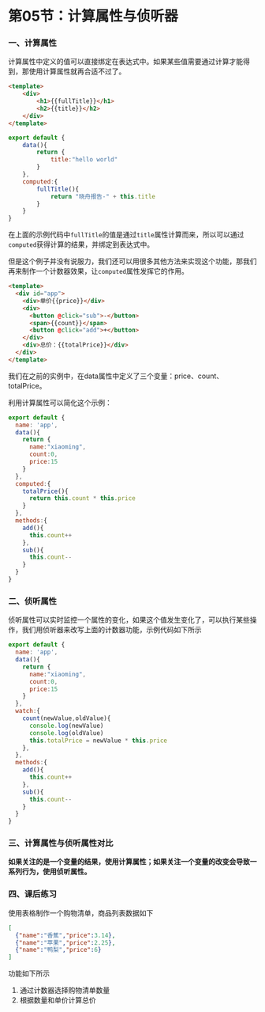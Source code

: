 # 第05节：计算属性与侦听器

### 一、计算属性

计算属性中定义的值可以直接绑定在表达式中。如果某些值需要通过计算才能得到，那使用计算属性就再合适不过了。

``` html
<template>
    <div>
        <h1>{{fullTitle}}</h1>
        <h2>{{title}}</h2>
    </div>
</template>
```

``` js
export default {
    data(){
        return {
            title:"hello world"
        }
    },
    computed:{
        fullTitle(){
            return "晓舟报告-" + this.title
        }
    }
}
```

在上面的示例代码中`fullTitle`的值是通过`title`属性计算而来，所以可以通过`computed`获得计算的结果，并绑定到表达式中。

但是这个例子并没有说服力，我们还可以用很多其他方法来实现这个功能，那我们再来制作一个计数器效果，让`computed`属性发挥它的作用。

``` html
<template>
  <div id="app">
    <div>单价{{price}}</div>
    <div>
      <button @click="sub">-</button>
      <span>{{count}}</span>
      <button @click="add">+</button>
    </div>
    <div>总价：{{totalPrice}}</div>
  </div>
</template>
```

我们在之前的实例中，在data属性中定义了三个变量：price、count、totalPrice。

利用计算属性可以简化这个示例：

``` js
export default {
  name: 'app',
  data(){
    return {
      name:"xiaoming",
      count:0,
      price:15
    }
  },
  computed:{
    totalPrice(){
      return this.count * this.price
    }
  },
  methods:{
    add(){
      this.count++
    },
    sub(){
      this.count--
    }
  }
}
```

### 二、侦听属性

侦听属性可以实时监控一个属性的变化，如果这个值发生变化了，可以执行某些操作，我们用侦听器来改写上面的计数器功能，示例代码如下所示

``` js
export default {
  name: 'app',
  data(){
    return {
      name:"xiaoming",
      count:0,
      price:15
    }
  },
  watch:{
    count(newValue,oldValue){
      console.log(newValue)
      console.log(oldValue)
      this.totalPrice = newValue * this.price
    },
  }, 
  methods:{
    add(){
      this.count++
    },
    sub(){
      this.count--
    }
  }
}

```
### 三、计算属性与侦听属性对比

**如果关注的是一个变量的结果，使用计算属性；如果关注一个变量的改变会导致一系列行为，使用侦听属性。**

### 四、课后练习

使用表格制作一个购物清单，商品列表数据如下

``` json
[
  {"name":"香蕉","price":3.14},
  {"name":"苹果","price":2.25},
  {"name":"鸭梨","price":6}
]
```

功能如下所示

1. 通过计数器选择购物清单数量
2. 根据数量和单价计算总价